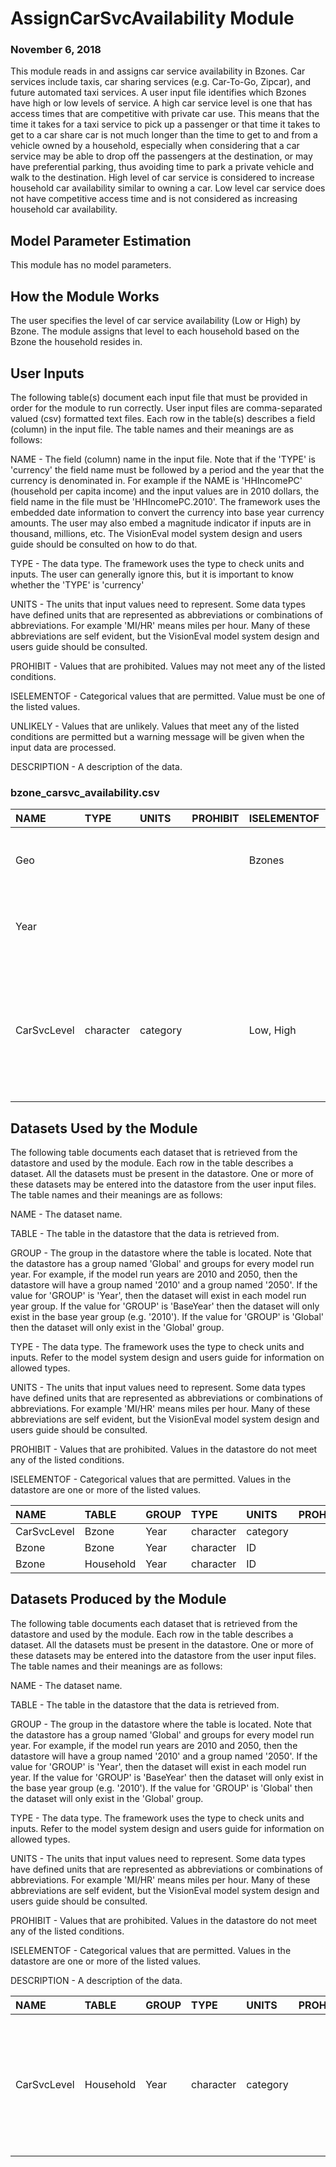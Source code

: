 
# AssignCarSvcAvailability Module
### November 6, 2018

This module reads in and assigns car service availability in Bzones. Car services include taxis, car sharing services (e.g. Car-To-Go, Zipcar), and future automated taxi services. A user input file identifies which Bzones have high or low levels of service. A high car service level is one that has access times that are competitive with private car use. This means that the time it takes for a taxi service to pick up a passenger or that time it takes to get to a car share car is not much longer than the time to get to and from a vehicle owned by a household, especially when considering that a car service may be able to drop off the passengers at the destination, or may have preferential parking, thus avoiding time to park a private vehicle and walk to the destination. High level of car service is considered to increase household car availability similar to owning a car. Low level car service does not have competitive access time and is not considered as increasing household car availability.

## Model Parameter Estimation

This module has no model parameters.

## How the Module Works

The user specifies the level of car service availability (Low or High) by Bzone. The module assigns that level to each household based on the Bzone the household resides in.


## User Inputs
The following table(s) document each input file that must be provided in order for the module to run correctly. User input files are comma-separated valued (csv) formatted text files. Each row in the table(s) describes a field (column) in the input file. The table names and their meanings are as follows:

NAME - The field (column) name in the input file. Note that if the 'TYPE' is 'currency' the field name must be followed by a period and the year that the currency is denominated in. For example if the NAME is 'HHIncomePC' (household per capita income) and the input values are in 2010 dollars, the field name in the file must be 'HHIncomePC.2010'. The framework uses the embedded date information to convert the currency into base year currency amounts. The user may also embed a magnitude indicator if inputs are in thousand, millions, etc. The VisionEval model system design and users guide should be consulted on how to do that.

TYPE - The data type. The framework uses the type to check units and inputs. The user can generally ignore this, but it is important to know whether the 'TYPE' is 'currency'

UNITS - The units that input values need to represent. Some data types have defined units that are represented as abbreviations or combinations of abbreviations. For example 'MI/HR' means miles per hour. Many of these abbreviations are self evident, but the VisionEval model system design and users guide should be consulted.

PROHIBIT - Values that are prohibited. Values may not meet any of the listed conditions.

ISELEMENTOF - Categorical values that are permitted. Value must be one of the listed values.

UNLIKELY - Values that are unlikely. Values that meet any of the listed conditions are permitted but a warning message will be given when the input data are processed.

DESCRIPTION - A description of the data.

### bzone_carsvc_availability.csv
|NAME        |TYPE      |UNITS    |PROHIBIT |ISELEMENTOF |UNLIKELY |DESCRIPTION                                                                                                           |
|:-----------|:---------|:--------|:--------|:-----------|:--------|:---------------------------------------------------------------------------------------------------------------------|
|Geo         |          |         |         |Bzones      |         |Must contain a record for each Bzone and model run year.                                                              |
|Year        |          |         |         |            |         |Must contain a record for each Bzone and model run year.                                                              |
|CarSvcLevel |character |category |         |Low, High   |         |Level of car service availability. High means access is competitive with household owned car. Low is not competitive. |

## Datasets Used by the Module
The following table documents each dataset that is retrieved from the datastore and used by the module. Each row in the table describes a dataset. All the datasets must be present in the datastore. One or more of these datasets may be entered into the datastore from the user input files. The table names and their meanings are as follows:

NAME - The dataset name.

TABLE - The table in the datastore that the data is retrieved from.

GROUP - The group in the datastore where the table is located. Note that the datastore has a group named 'Global' and groups for every model run year. For example, if the model run years are 2010 and 2050, then the datastore will have a group named '2010' and a group named '2050'. If the value for 'GROUP' is 'Year', then the dataset will exist in each model run year group. If the value for 'GROUP' is 'BaseYear' then the dataset will only exist in the base year group (e.g. '2010'). If the value for 'GROUP' is 'Global' then the dataset will only exist in the 'Global' group.

TYPE - The data type. The framework uses the type to check units and inputs. Refer to the model system design and users guide for information on allowed types.

UNITS - The units that input values need to represent. Some data types have defined units that are represented as abbreviations or combinations of abbreviations. For example 'MI/HR' means miles per hour. Many of these abbreviations are self evident, but the VisionEval model system design and users guide should be consulted.

PROHIBIT - Values that are prohibited. Values in the datastore do not meet any of the listed conditions.

ISELEMENTOF - Categorical values that are permitted. Values in the datastore are one or more of the listed values.

|NAME        |TABLE     |GROUP |TYPE      |UNITS    |PROHIBIT |ISELEMENTOF |
|:-----------|:---------|:-----|:---------|:--------|:--------|:-----------|
|CarSvcLevel |Bzone     |Year  |character |category |         |Low, High   |
|Bzone       |Bzone     |Year  |character |ID       |         |            |
|Bzone       |Household |Year  |character |ID       |         |            |

## Datasets Produced by the Module
The following table documents each dataset that is retrieved from the datastore and used by the module. Each row in the table describes a dataset. All the datasets must be present in the datastore. One or more of these datasets may be entered into the datastore from the user input files. The table names and their meanings are as follows:

NAME - The dataset name.

TABLE - The table in the datastore that the data is retrieved from.

GROUP - The group in the datastore where the table is located. Note that the datastore has a group named 'Global' and groups for every model run year. For example, if the model run years are 2010 and 2050, then the datastore will have a group named '2010' and a group named '2050'. If the value for 'GROUP' is 'Year', then the dataset will exist in each model run year. If the value for 'GROUP' is 'BaseYear' then the dataset will only exist in the base year group (e.g. '2010'). If the value for 'GROUP' is 'Global' then the dataset will only exist in the 'Global' group.

TYPE - The data type. The framework uses the type to check units and inputs. Refer to the model system design and users guide for information on allowed types.

UNITS - The units that input values need to represent. Some data types have defined units that are represented as abbreviations or combinations of abbreviations. For example 'MI/HR' means miles per hour. Many of these abbreviations are self evident, but the VisionEval model system design and users guide should be consulted.

PROHIBIT - Values that are prohibited. Values in the datastore do not meet any of the listed conditions.

ISELEMENTOF - Categorical values that are permitted. Values in the datastore are one or more of the listed values.

DESCRIPTION - A description of the data.

|NAME        |TABLE     |GROUP |TYPE      |UNITS    |PROHIBIT |ISELEMENTOF |DESCRIPTION                                                                                                           |
|:-----------|:---------|:-----|:---------|:--------|:--------|:-----------|:---------------------------------------------------------------------------------------------------------------------|
|CarSvcLevel |Household |Year  |character |category |         |Low, High   |Level of car service availability. High means access is competitive with household owned car. Low is not competitive. |
